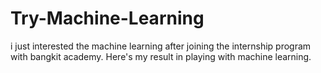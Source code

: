 # Try-Machine-Learning
i just interested the machine learning after joining the internship program with bangkit academy. Here's my result in playing with machine learning. 
